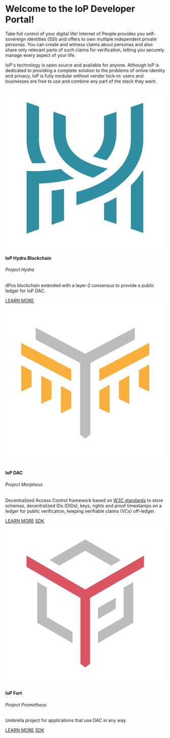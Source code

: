 <style>
  .sidebar {
    display:none;
  }

  .content {
    position: relative;
    top: initial;
    left: initial;
    right: initial;
    bottom: initial;
  }
</style>

<div class="jumbotron">
  <h1 class="display-4 text-center">Welcome to the IoP Developer Portal!</h1>
  <p class="lead">
    Take full control of your digital life! Internet of People provides you self-sovereign identities (SSI) and offers to own multiple independent private personas. You can create and witness claims about personas and also share only relevant parts of such claims for verification, letting you securely manage every aspect of your life.
  </p>
  <p>
    IoP's technology is open source and available for anyone. Although IoP is dedicated to providing a complete solution to the problems of online identity and privacy, IoP is fully modular without vendor lock-in: users and businesses are free to use and combine any part of the stack they want.
  </p>
</div>

<div class="container container-fluid">
  <div class="row">
    <div class="col-sm-4">
      <div class="card h-100">
        <div class="card-body d-flex flex-column">
          <div class="row no-gutters">
            <div class="col-2">
              <img src="assets/hydra_logo.png" class="iop-logo mt-2">
            </div>
            <div class="col-10 mt-2 pl-3">
              <h4 class="card-title">IoP Hydra Blockchain</h4>
              <h6 class="card-subtitle text-muted">Project Hydra</h6>
            </div>
          </div>
          <p class="card-text">dPos blockchain extended with a layer-2 consensus to provide a public ledger for IoP DAC.</p>
          <a href="#/hydra" class="btn btn-sm btn-outline-primary mt-auto">LEARN MORE</a>
        </div>
      </div>
    </div>
    <div class="col-sm-4">
      <div class="card h-100">
        <div class="card-body d-flex flex-column">
          <div class="row no-gutters">
            <div class="col-2">
              <img src="assets/morpheus_logo.png" class="iop-logo mt-2">
            </div>
            <div class="col-10 mt-2 pl-3">
              <h4 class="card-title">IoP DAC</h4>
              <h6 class="card-subtitle text-muted">Project Morpheus</h6>
            </div>
          </div>
          <p class="card-text">Decentralized Access Control framework based on <a href="https://w3c.github.io/did-core">W3C standards</a> to store schemas, decentralized IDs (DIDs), keys, rights and proof timestamps on a ledger for public verification, keeping verifiable claims (VCs) off-ledger.</p>
          <a href="#/dac" class="btn btn-sm btn-outline-primary mt-auto mb-2">LEARN MORE</a>
          <a href="#/sdk/dac" class="btn btn-sm btn-outline-primary">SDK</a>
        </div>
      </div>
    </div>
    <div class="col-sm-4">
      <div class="card h-100">
        <div class="card-body d-flex flex-column">
          <div class="row no-gutters">
            <div class="col-2">
              <img src="assets/prometheus_logo.png" class="iop-logo mt-2">
            </div>
            <div class="col-10 mt-2 pl-3">
              <h4 class="card-title">IoP Fort</h4>
              <h6 class="card-subtitle text-muted">Project Prometheus</h6>
            </div>
          </div>
          <p class="card-text">Umbrella project for applications that use DAC in any way.</p>
          <a href="#/fort" class="btn btn-sm btn-outline-primary mt-auto mb-2">LEARN MORE</a>
          <a href="#/fort?id=sdk" class="btn btn-sm btn-outline-primary">SDK</a>
        </div>
      </div>
    </div>
  </div>
</div>